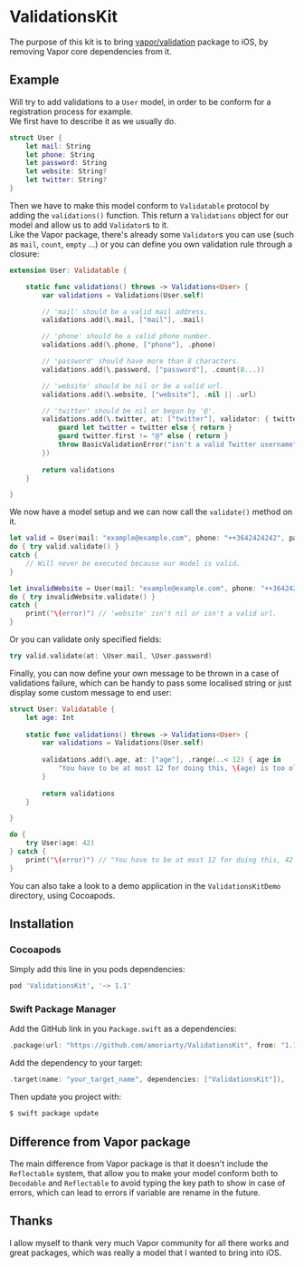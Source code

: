 # ValidationsKit

The purpose of this kit is to bring [vapor/validation](https://github.com/vapor/validation) package to iOS, by removing Vapor core dependencies from it.

## Example

Will try to add validations to a `User` model, in order to be conform for a registration process for example.  
We first have to describe it as we usually do.

```swift
struct User {
    let mail: String
    let phone: String
    let password: String
    let website: String?
    let twitter: String?
}
```

Then we have to make this model conform to `Validatable` protocol by adding the `validations()` function. This return a `Validations` object for our model and allow us to add `Validator`s to it.  
Like the Vapor package, there's already some `Validator`s you can use (such as `mail`, `count`, `empty` ...) or you can define you own validation rule through a closure:

```swift
extension User: Validatable {

    static func validations() throws -> Validations<User> {
        var validations = Validations(User.self)

        // 'mail' should be a valid mail address.
        validations.add(\.mail, ["mail"], .mail)

        // 'phone' should be a valid phone number.
        validations.add(\.phone, ["phone"], .phone) 

        // 'password' should have more than 8 characters.
        validations.add(\.password, ["password"], .count(8...))

        // 'website' should be nil or be a valid url.
        validations.add(\.website, ["website"], .nil || .url)

        // 'twitter' should be nil or began by '@'.
        validations.add(\.twitter, at: ["twitter"], validator: { twitter in
        	guard let twitter = twitter else { return }
            guard twitter.first != "@" else { return }
            throw BasicValidationError("isn't a valid Twitter username")
        })
        
        return validations
    }

}
```

We now have a model setup and we can now call the `validate()` method on it.

```swift
let valid = User(mail: "example@example.com", phone: "++3642424242", password: "somepassword", website: nil, twitter: nil)
do { try valid.validate() }
catch {
	// Will never be executed because our model is valid.
}

let invalidWebsite = User(mail: "example@example.com", phone: "++3642424242", password: "somepassword", website: "notValidUrl", twitter: nil)
do { try invalidWebsite.validate() }
catch {
	print("\(error)") // 'website' isn't nil or isn't a valid url.
}
```

Or you can validate only specified fields:

```swift
try valid.validate(at: \User.mail, \User.password)
```

Finally, you can now define your own message to be thrown in a case of validations failure, which can be handy to pass some localised string or just display some custom message to end user:

```swift
struct User: Validatable {
    let age: Int
    
    static func validations() throws -> Validations<User> {
        var validations = Validations(User.self)
        
        validations.add(\.age, at: ["age"], .range(..< 12) { age in
            "You have to be at most 12 for doing this, \(age) is too old for that stuff..."
        }
        
        return validations
    }

}

do {
    try User(age: 42)
} catch {
    print("\(error)") // "You have to be at most 12 for doing this, 42 is too old for that stuff..."
}
```

You can also take a look to a demo application in the `ValidationsKitDemo` directory, using Cocoapods.

## Installation
### Cocoapods

Simply add this line in you pods dependencies:

```ruby
pod 'ValidationsKit', '~> 1.1'
```

### Swift Package Manager

Add the GitHub link in you `Package.swift` as a dependencies:

```swift
.package(url: "https://github.com/amoriarty/ValidationsKit", from: "1.1.0"),
```

Add the dependency to your target:

```swift
.target(name: "your_target_name", dependencies: ["ValidationsKit"]),
```

Then update you project with:

```sh
$ swift package update
```

## Difference from Vapor package

The main difference from Vapor package is that it doesn't include the `Reflectable` system, that allow you to make your model conform both to `Decodable` and `Reflectable` to avoid typing the key path to show in case of errors, which can lead to errors if variable are rename in the future.

## Thanks

I allow myself to thank very much Vapor community for all there works and great packages, which was really a model that I wanted to bring into iOS.
